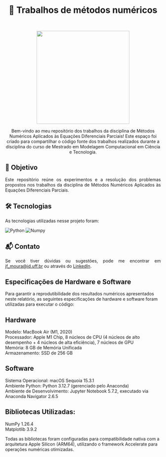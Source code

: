 <h1 align="center">🔢 Trabalhos de métodos numéricos</h1>
<br>

<p align="center">
    <img width="300" src="https://andeantrees.org/wp-content/uploads/2018/07/saddle_point-svg.png?w=581&h=454">
</p>

<p align="center">
    Bem-vindo ao meu repositório dos trabalhos da disciplina de Métodos Numéricos Aplicados às Equações Diferenciais Parciais! Este espaço foi criado para compartilhar o código fonte dos trabalhos realizados durante a disciplina do curso de Mestrado em Modelagem Computacional em Ciência e Tecnologia.
</p>


## 🎯 Objetivo

<p align="justify">
  Este repositório reúne os experimentos e a resolução dos problemas propostos nos trabalhos da disciplina de Métodos Numéricos Aplicados às Equações Diferenciais Parciais.
</p>

## 🛠 Tecnologias

<p align="justify">
  As tecnologias utilizadas nesse projeto foram:
</p>

![Python](https://img.shields.io/badge/Python-333333?style=flat&logo=python&logoColor=green)
![Numpy](https://img.shields.io/badge/Numpy-333333?style=flat&logo=numpy&logoColor=lightblue)

## 📬 Contato

<p align="justify">
  Se você tiver dúvidas ou sugestões, pode me encontrar em <a href="mailto:jf_moura@id.uff.br">jf_moura@id.uff.br</a> ou através do <a href="https://www.linkedin.com/in/joaocortezi/">LinkedIn</a>.
</p>

## Especificações de Hardware e Software
Para garantir a reprodutibilidade dos resultados numéricos apresentados neste relatório, as seguintes especificações de hardware e software foram utilizadas para executar o código:

## Hardware
Modelo: MacBook Air (M1, 2020)\
Processador: Apple M1 Chip, 8 núcleos de CPU (4 núcleos de alto desempenho + 4 núcleos de alta eficiência), 7 núcleos de GPU\
Memória: 8 GB de Memória Unificada\
Armazenamento: SSD de 256 GB

## Software
Sistema Operacional: macOS Sequoia 15.3.1\
Ambiente Python: Python 3.12.7 (gerenciado pelo Anaconda)\
Ambiente de Desenvolvimento: Jupyter Notebook 5.7.2, executado via Anaconda Navigator 2.6.5

## Bibliotecas Utilizadas:
NumPy 1.26.4\
Matplotlib 3.9.2

Todas as bibliotecas foram configuradas para compatibilidade nativa com a arquitetura Apple Silicon (ARM64), utilizando o framework Accelerate para operações numéricas otimizadas.